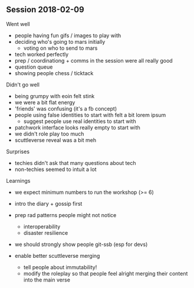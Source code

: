 ## Session 2018-02-09


Went well
- people having fun gifs / images to play with
- deciding who's going to mars initially
  - voting on who to send to mars
- tech worked perfectly
- prep / coordinationg + comms in the session were all really good
- question queue
- showing people chess / ticktack


Didn't go well 
- being grumpy with eoin felt stink
- we were a bit flat energy
- 'friends' was confusing (it's a fb concept)
- people using false identities to start with felt a bit lorem ipsum
  - suggest people use real identities to start with
- patchwork interface looks really empty to start with
- we didn't role play too much
- scuttleverse reveal was a bit meh


Surprises
- techies didn't ask that many questions about tech
- non-techies seemed to intuit a lot



Learnings
- we expect minimum numbers to run the workshop (>= 6)
- intro the diary + gossip first
- prep rad patterns people might not notice
  - interoperability
  - disaster resilience
- we should strongly show people git-ssb (esp for devs)

- enable better scuttleverse merging
  - tell people about immutability!
  - modify the roleplay so that people feel alright merging their content into the main verse
 
